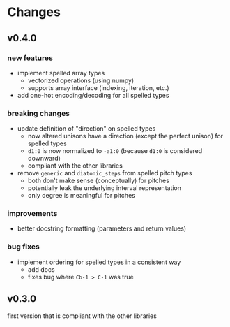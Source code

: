 # Changes

## v0.4.0

### new features

- implement spelled array types
  - vectorized operations (using numpy)
  - supports array interface (indexing, iteration, etc.)
- add one-hot encoding/decoding for all spelled types

### breaking changes

- update definition of "direction" on spelled types
  - now altered unisons have a direction (except the perfect unison) for spelled types
  - `d1:0` is now normalized to `-a1:0` (because `d1:0` is considered downward)
  - compliant with the other libraries
- remove `generic` and `diatonic_steps` from spelled pitch types
  - both don't make sense (conceptually) for pitches
  - potentially leak the underlying interval representation
  - only degree is meaningful for pitches

### improvements

- better docstring formatting (parameters and return values)

### bug fixes

- implement ordering for spelled types in a consistent way
  - add docs
  - fixes bug where `Cb-1 > C-1` was true

## v0.3.0

first version that is compliant with the other libraries
